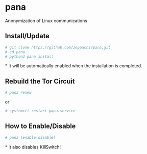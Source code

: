 # pana
Anonymization of Linux communications

## Install/Update
```bash
# git clone https://github.com/zeppachi/pana.git
# cd pana
# python3 pana install
```
\* It will be automatically enabled when the installation is completed.
## Rebuild the Tor Circuit
```bash
# pana renew
```
or
```bash
# systemctl restart pana.service
```
## How to Enable/Disable
```bash
# pana [enable|disable]
```
\* It also disables KillSwitch!
